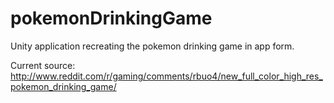 pokemonDrinkingGame
===================
Unity application recreating the pokemon drinking game in app form.

Current source: http://www.reddit.com/r/gaming/comments/rbuo4/new_full_color_high_res_pokemon_drinking_game/
